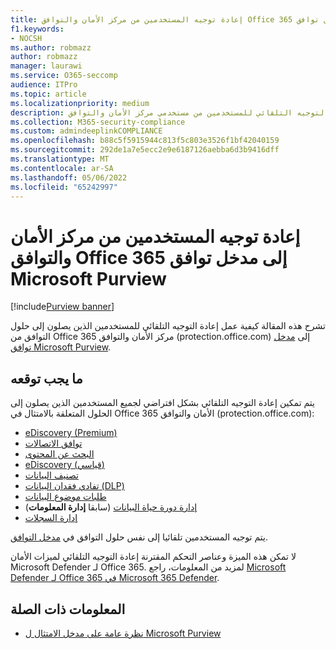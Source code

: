 ```yaml
---
title: إعادة توجيه المستخدمين من مركز الأمان والتوافق Office 365 إلى مدخل توافق Microsoft Purview
f1.keywords:
- NOCSH
ms.author: robmazz
author: robmazz
manager: laurawi
ms.service: O365-seccomp
audience: ITPro
ms.topic: article
ms.localizationpriority: medium
description: تعرف على إعادة التوجيه التلقائي للمستخدمين من مستخدمي مركز الأمان والتوافق Office 365 إلى مدخل توافق Microsoft Purview.
ms.collection: M365-security-compliance
ms.custom: admindeeplinkCOMPLIANCE
ms.openlocfilehash: b88c5f5915944c813f5c803e3526f1bf42040159
ms.sourcegitcommit: 292de1a7e5ecc2e9e6187126aebba6d3b9416dff
ms.translationtype: MT
ms.contentlocale: ar-SA
ms.lasthandoff: 05/06/2022
ms.locfileid: "65242997"
---
```

# <a name="redirection-of-users-from-the-office-365-security-and-compliance-center-to-the-microsoft-purview-compliance-portal"></a>إعادة توجيه المستخدمين من مركز الأمان والتوافق Office 365 إلى مدخل توافق Microsoft Purview

[!include[Purview banner](../includes/purview-rebrand-banner.md)]

تشرح هذه المقالة كيفية عمل إعادة التوجيه التلقائي للمستخدمين الذين يصلون إلى حلول التوافق من Office 365 مركز الأمان والتوافق (protection.office.com) إلى <a href="https://go.microsoft.com/fwlink/p/?linkid=2077149" target="_blank">مدخل توافق Microsoft Purview</a>.

## <a name="what-to-expect"></a>ما يجب توقعه

يتم تمكين إعادة التوجيه التلقائي بشكل افتراضي لجميع المستخدمين الذين يصلون إلى الحلول المتعلقة بالامتثال في Office 365 الأمان والتوافق (protection.office.com):

- [eDiscovery (Premium)](overview-ediscovery-20.md)
- [توافق الاتصالات](communication-compliance.md)
- [البحث عن المحتوى](search-for-content.md)
- [eDiscovery (قياسي)](get-started-core-ediscovery.md)
- [تصنيف البيانات](data-classification-overview.md)
- [تفادي فقدان البيانات (DLP)](dlp-learn-about-dlp.md)
- [طلبات موضوع البيانات](/compliance/regulatory/gdpr-manage-gdpr-data-subject-requests-with-the-dsr-case-tool)
- [إدارة دورة حياة البيانات](manage-data-governance.md) (سابقا **إدارة المعلومات**)
- [إدارة السجلات](records-management.md)

يتم توجيه المستخدمين تلقائيا إلى نفس حلول التوافق في <a href="https://go.microsoft.com/fwlink/p/?linkid=2077149" target="_blank">مدخل التوافق</a>.

لا تمكن هذه الميزة وعناصر التحكم المقترنة إعادة التوجيه التلقائي لميزات الأمان Microsoft Defender لـ Office 365. لمزيد من المعلومات، راجع [Microsoft Defender لـ Office 365 في Microsoft 365 Defender](/microsoft-365/security/defender/microsoft-365-security-center-mdo).

## <a name="related-information"></a>المعلومات ذات الصلة

- [نظرة عامة على مدخل الامتثال ل Microsoft Purview](/microsoft-365/compliance/microsoft-365-compliance-center)
